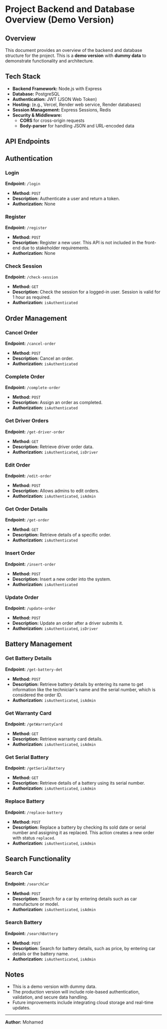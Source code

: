 # Project Backend and Database Overview (Demo Version)

## Overview
This document provides an overview of the backend and database structure for the project. This is a **demo version** with **dummy data** to demonstrate functionality and architecture.

## Tech Stack
- **Backend Framework:** Node.js with Express
- **Database:** PostgreSQL
- **Authentication:** JWT (JSON Web Token)
- **Hosting:** (e.g., Vercel, Render web service, Render databases)
- **Session Management:** Express Sessions, Redis 
- **Security & Middleware:**
  - **CORS** for cross-origin requests
  - **Body-parser** for handling JSON and URL-encoded data

## API Endpoints

## Authentication

### Login
**Endpoint:** `/login`
- **Method:** `POST`
- **Description:** Authenticate a user and return a token.
- **Authorization:** None

### Register
**Endpoint:** `/register`
- **Method:** `POST`
- **Description:** Register a new user. This API is not included in the front-end due to stakeholder requirements.
- **Authorization:** None

### Check Session
**Endpoint:** `/check-session`
- **Method:** `GET`
- **Description:** Check the session for a logged-in user. Session is valid for 1 hour as required.
- **Authorization:** `isAuthenticated`

## Order Management

### Cancel Order
**Endpoint:** `/cancel-order`
- **Method:** `POST`
- **Description:** Cancel an order.
- **Authorization:** `isAuthenticated`

### Complete Order
**Endpoint:** `/complete-order`
- **Method:** `POST`
- **Description:** Assign an order as completed.
- **Authorization:** `isAuthenticated`

### Get Driver Orders
**Endpoint:** `/get-driver-order`
- **Method:** `GET`
- **Description:** Retrieve driver order data.
- **Authorization:** `isAuthenticated`, `isDriver`

### Edit Order
**Endpoint:** `/edit-order`
- **Method:** `POST`
- **Description:** Allows admins to edit orders.
- **Authorization:** `isAuthenticated`, `isAdmin`

### Get Order Details
**Endpoint:** `/get-order`
- **Method:** `GET`
- **Description:** Retrieve details of a specific order.
- **Authorization:** `isAuthenticated`

### Insert Order
**Endpoint:** `/insert-order`
- **Method:** `POST`
- **Description:** Insert a new order into the system.
- **Authorization:** `isAuthenticated`

### Update Order
**Endpoint:** `/update-order`
- **Method:** `POST`
- **Description:** Update an order after a driver submits it.
- **Authorization:** `isAuthenticated`, `isDriver`

## Battery Management

### Get Battery Details
**Endpoint:** `/get-battery-det`
- **Method:** `POST`
- **Description:** Retrieve battery details by entering its name to get information like the technician's name and the serial number, which is considered the order ID.
- **Authorization:** `isAuthenticated`, `isAdmin`

### Get Warranty Card
**Endpoint:** `/getWarrantyCard`
- **Method:** `GET`
- **Description:** Retrieve warranty card details.
- **Authorization:** `isAuthenticated`, `isAdmin`

### Get Serial Battery
**Endpoint:** `/getSerialBattery`
- **Method:** `GET`
- **Description:** Retrieve details of a battery using its serial number.
- **Authorization:** `isAuthenticated`, `isAdmin`

### Replace Battery
**Endpoint:** `/replace-battery`
- **Method:** `POST`
- **Description:** Replace a battery by checking its sold date or serial number and assigning it as replaced. This action creates a new order with status `replaced`.
- **Authorization:** `isAuthenticated`, `isAdmin`

## Search Functionality

### Search Car
**Endpoint:** `/searchCar`
- **Method:** `POST`
- **Description:** Search for a car by entering details such as car manufacture or model.
- **Authorization:** `isAuthenticated`, `isAdmin`

### Search Battery
**Endpoint:** `/searchBattery`
- **Method:** `POST`
- **Description:** Search for battery details, such as price, by entering car details or the battery name.
- **Authorization:** `isAuthenticated`, `isAdmin`

## Notes
- This is a demo version with dummy data.
- The production version will include role-based authentication, validation, and secure data handling.
- Future improvements include integrating cloud storage and real-time updates.

---
**Author:** Mohamed
